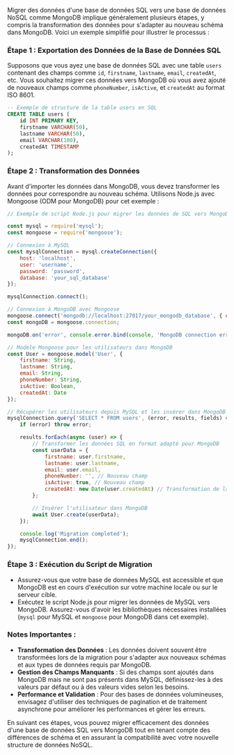 Migrer des données d'une base de données SQL vers une base de données NoSQL comme MongoDB implique généralement plusieurs étapes, y compris la transformation des données pour s'adapter au nouveau schéma dans MongoDB. Voici un exemple simplifié pour illustrer le processus :

### Étape 1 : Exportation des Données de la Base de Données SQL

Supposons que vous ayez une base de données SQL avec une table `users` contenant des champs comme `id`, `firstname`, `lastname`, `email`, `createdAt`, etc. Vous souhaitez migrer ces données vers MongoDB où vous avez ajouté de nouveaux champs comme `phoneNumber`, `isActive`, et `createdAt` au format ISO 8601.

```sql
-- Exemple de structure de la table users en SQL
CREATE TABLE users (
    id INT PRIMARY KEY,
    firstname VARCHAR(50),
    lastname VARCHAR(50),
    email VARCHAR(100),
    createdAt TIMESTAMP
);
```

### Étape 2 : Transformation des Données

Avant d'importer les données dans MongoDB, vous devez transformer les données pour correspondre au nouveau schéma. Utilisons Node.js avec Mongoose (ODM pour MongoDB) pour cet exemple :

```javascript
// Exemple de script Node.js pour migrer les données de SQL vers MongoDB

const mysql = require('mysql');
const mongoose = require('mongoose');

// Connexion à MySQL
const mysqlConnection = mysql.createConnection({
    host: 'localhost',
    user: 'username',
    password: 'password',
    database: 'your_sql_database'
});

mysqlConnection.connect();

// Connexion à MongoDB avec Mongoose
mongoose.connect('mongodb://localhost:27017/your_mongodb_database', { useNewUrlParser: true, useUnifiedTopology: true });
const mongoDB = mongoose.connection;

mongoDB.on('error', console.error.bind(console, 'MongoDB connection error:'));

// Modèle Mongoose pour les utilisateurs dans MongoDB
const User = mongoose.model('User', {
    firstname: String,
    lastname: String,
    email: String,
    phoneNumber: String,
    isActive: Boolean,
    createdAt: Date
});

// Récupérer les utilisateurs depuis MySQL et les insérer dans MongoDB
mysqlConnection.query('SELECT * FROM users', (error, results, fields) => {
    if (error) throw error;

    results.forEach(async (user) => {
        // Transformer les données SQL en format adapté pour MongoDB
        const userData = {
            firstname: user.firstname,
            lastname: user.lastname,
            email: user.email,
            phoneNumber: '', // Nouveau champ
            isActive: true, // Nouveau champ
            createdAt: new Date(user.createdAt) // Transformation de la date SQL à Date MongoDB
        };

        // Insérer l'utilisateur dans MongoDB
        await User.create(userData);
    });

    console.log('Migration completed');
    mysqlConnection.end();
});
```

### Étape 3 : Exécution du Script de Migration

- Assurez-vous que votre base de données MySQL est accessible et que MongoDB est en cours d'exécution sur votre machine locale ou sur le serveur cible.
- Exécutez le script Node.js pour migrer les données de MySQL vers MongoDB. Assurez-vous d'avoir les bibliothèques nécessaires installées (`mysql` pour MySQL et `mongoose` pour MongoDB dans cet exemple).

### Notes Importantes :

- **Transformation des Données** : Les données doivent souvent être transformées lors de la migration pour s'adapter aux nouveaux schémas et aux types de données requis par MongoDB.
- **Gestion des Champs Manquants** : Si des champs sont ajoutés dans MongoDB mais ne sont pas présents dans MySQL, définissez-les à des valeurs par défaut ou à des valeurs vides selon les besoins.
- **Performance et Validation** : Pour des bases de données volumineuses, envisagez d'utiliser des techniques de pagination et de traitement asynchrone pour améliorer les performances et gérer les erreurs.

En suivant ces étapes, vous pouvez migrer efficacement des données d'une base de données SQL vers MongoDB tout en tenant compte des différences de schéma et en assurant la compatibilité avec votre nouvelle structure de données NoSQL.
